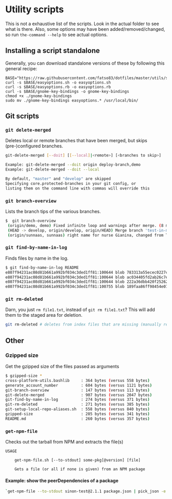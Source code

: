 # Utility scripts

This is not a exhaustive list of the scripts. Look in the actual folder to see 
what is there. Also, some options may have been added/removed/changed, so
run `the-command --help` to see actual options.

## Installing a script standalone
Generally, you can download standalone versions of these by following this general recipe:

```
BASE="https://raw.githubusercontent.com/fatso83/dotfiles/master/utils/scripts"
curl -s $BASE/easyoptions.sh -o easyoptions.sh
curl -s $BASE/easyoptions.rb -o easyoptions.rb
curl -s $BASE/gnome-key-bindings -o gnome-key-bindings
chmod +x ./gnome-key-bindings
sudo mv ./gnome-key-bindings easyoptions.* /usr/local/bin/
```

## Git scripts

### `git delete-merged`

Deletes local or remote branches that have been merged, but skips (pre-)configured branches.

```bash
git-delete-merged [--doit] [[--local]|<remote>] [<branches to skip>]

Example: git-delete-merged --doit origin deploy-branch,demo
Example: git-delete-merged --doit --local 

By default, "master" and "develop" are skipped
Specifying core.protected-branches in your git config, or
listing them on the command line with commas will override this
```

### `git branch-overview`

Lists the branch tips of the various branches.

```bash
$  git branch-overview
 (origin/demo, demo) Fixed infinite loop and warnings after merge. (8 months ago) <oddbjornkvalsund>
 (HEAD -> develop, origin/develop, origin/HEAD) Merge branch 'test-in-meteor' into develop (21 hours ago) <Carl-Erik Kopseng>
 (origin/sunnaas, sunnaas) right name for nurse Gianina, changed from Tone Møller (3 months ago) <Soheil>
```

### `git find-by-name-in-log`

Finds files by name in the log.

```bash
$ git find-by-name-in-log README
e807f94231ac08d81b661a992bf034c3ded1ff81:100644 blob 783313a55ecec0227cf4cdf6076eab9ed6315b02	README.md
e807f94231ac08d81b661a992bf034c3ded1ff81:100644 blob ac034405fd2ab26c7e5367734b481d1e3fb2b570	per-host-config/README.md
e807f94231ac08d81b661a992bf034c3ded1ff81:100644 blob 222a36dbb420f252627cb5141bfddedbc45aee28	per-host-config/win-dev-machine/README.md
e807f94231ac08d81b661a992bf034c3ded1ff81:100755 blob 189faa86ff98454e07856f95978ee9ac44082ac8	per-host-config/win-dev-machine/conemu-terminals/README.md
```

### `git rm-deleted`

Darn, you just `rm file1.txt`, instead of `git rm file1.txt`? This will add them to the staged area for deletion.

```bash
git rm-deleted # deletes from index files that are missing (manually removed) 
```

## Other 

### Gzipped size

Get the gzipped size of the files passed as arguments
```bash
$ gzipped-size *
cross-platform-utils.bashlib     : 364 bytes (versus 558 bytes)
generate_account_number          : 604 bytes (versus 1121 bytes)
git-branch-overview              : 147 bytes (versus 113 bytes)
git-delete-merged                : 907 bytes (versus 2047 bytes)
git-find-by-name-in-log          : 274 bytes (versus 371 bytes)
git-rm-deleted                   : 271 bytes (versus 385 bytes)
git-setup-local-repo-aliases.sh  : 558 bytes (versus 840 bytes)
gzipped-size                     : 285 bytes (versus 341 bytes)
README.md                        : 260 bytes (versus 357 bytes)
``` 

### `get-npm-file`
Checks out the tarball from NPM and extracts the file(s)

```
USAGE

    get-npm-file.sh [--to-stdout] some-pkg[@version] [file]

    Gets a file (or all if none is given) from an NPM package
```

#### Example: show the peerDependencies of a package
```bash
`get-npm-file --to-stdout sinon-test@2.1.1 package.json | pick_json -e 'peerDependencies'`
```
